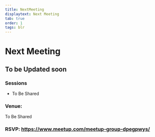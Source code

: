 ```yaml
---
title: NextMeeting
displaytext: Next Meeting
tab: true
order: 1
tags: blr
---
```


# **Next Meeting**

## To be Updated soon 

### **Sessions**

* To Be Shared

### **Venue:**
To Be Shared

### RSVP: https://www.meetup.com/meetup-group-dpegpwys/
